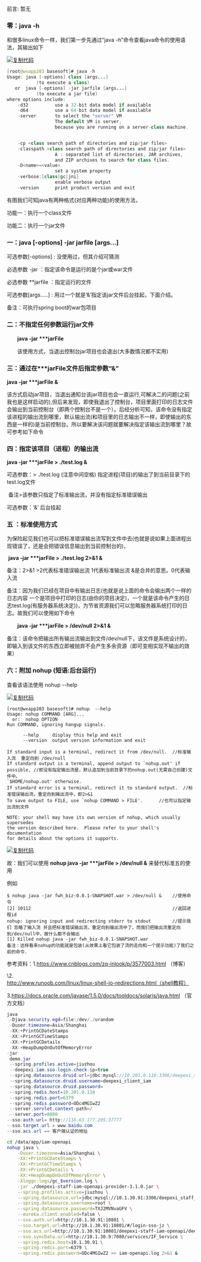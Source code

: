 前言: 暂无

### 零：java -h

   和很多linux命令一样，我们第一步先通过“java -h”命令查看java命令的使用语法，其输出如下

[![复制代码](https://common.cnblogs.com/images/copycode.gif)](javascript:void(0);)

```java
[root@wxapp203 basesoft]# java -h
Usage: java [-options] class [args...]
           (to execute a class)
   or  java [-options] -jar jarfile [args...]
           (to execute a jar file)
where options include:
    -d32          use a 32-bit data model if available
    -d64          use a 64-bit data model if available
    -server       to select the "server" VM
                  The default VM is server,
                  because you are running on a server-class machine.


    -cp <class search path of directories and zip/jar files>
    -classpath <class search path of directories and zip/jar files>
                  A : separated list of directories, JAR archives,
                  and ZIP archives to search for class files.
    -D<name>=<value>
                  set a system property
    -verbose:[class|gc|jni]
                  enable verbose output
    -version      print product version and exit
```

有图我们可知java有两种格式(对应两种功能)的使用方法，

功能一：执行一个class文件

功能二：执行一个jar文件

### 一：java [-options] -jar jarfile [args...]

  可选参数[-options] : 没使用过，但其介绍可猜测 

  必选参数 -jar     ：指定该命令是运行的是个jar或war文件

  必选参数 **jarfile  ：指定运行的文件

  可选参数[args.....] : 用过一个就是‘&’指定该jar文件后台挂起，下面介绍。

备注：可执行spring boot的war包项目

### 二：不指定任何参数运行jar文件

　　**java -jar \**\*jarFile**

　　该使用方式，当退出控制台jar项目也会退出(大多数情况都不实用)

### 三：通过在***jarFile文件后指定参数“&”

   **java -jar \**\*jarFile &**

   该方式启动jar项目，当退出通知台该jar项目也会一直运行,可解决二的问题(之前我也是这样启动的),但后来发现，即使我退出了控制台，项目里面打印的日志文件会输出到当前控制台（即两个控制台不是一个）。后经分析可知，该命令没有指定该进程的输出流到哪里，默认输出流(和项目里的日志输出不一样，即使输出的东西是一样的)是当前控制台。所以要解决该问题就要解决指定该输出流到哪里？故可参考如下命令

### 四：指定该项目（进程）的输出流

   **java -jar \**\*jarFile > ./test.log &**

   可选参数：> ./test.log (注意中间空格) 指定进程(项目)的输出了到当前目录下的test.log文件

​           备注>该参数只指定了标准输出流，并没有指定标准错误输出

   可选参数：’&’ 后台挂起

### 五 ：标准使用方式

   为保险起见我们也可以把标准错误输出流写到文件中去(也就是说如果上面进程出现错误了，还是会把错误信息输出到当前控制台的)，

​    **java -jar \**\*jarFile > ./test.log 2>&1 &**

   备注：2>&1 >2代表标准错误输出流 1代表标准输出流  &是合并的意思。0代表输入流

   备注：因为我们已经在项目中有输出日志(也就是说上面的命令会输出两个一样的日志内容 一个是项目中打印的日志(由你的项目决定)，一个就是该命令产生的日志test.log(有服务器系统决定))，为节省资源我们可以忽略服务器系统打印的日志。故我们可以使用如下命令

　　**java -jar \**\*jarFile > /dev/null  2>&1 &** 

​    备注：该命令把输出所有输出流输出到文件/dev/null下，该文件是系统设计的，即输入到该文件的东西立即被抛弃不会产生多余资源（即可变相实现不输出的效果）

### 六：附加  nohup (短语:后台运行)

   查看该语法使用  nohup --help 

[![复制代码](https://common.cnblogs.com/images/copycode.gif)](javascript:void(0);)

```
[root@wxapp203 basesoft]# nohup  --help
Usage: nohup COMMAND [ARG]...
  or:  nohup OPTION
Run COMMAND, ignoring hangup signals.

      --help     display this help and exit
      --version  output version information and exit

If standard input is a terminal, redirect it from /dev/null.  //标准输入流  重定向到 /dev/null
If standard output is a terminal, append output to `nohup.out' if possible, //即没有指定输出流是，默认追加到当前目录下的nohup.out(无需自己创建)文件中。
`$HOME/nohup.out' otherwise.
If standard error is a terminal, redirect it to standard output.  //标准错误输出流，重定向到输出流中，即2>&1
To save output to FILE, use `nohup COMMAND > FILE'.      //也可以指定输出流到文件

NOTE: your shell may have its own version of nohup, which usually supersedes
the version described here.  Please refer to your shell's documentation
for details about the options it supports.
```

[![复制代码](https://common.cnblogs.com/images/copycode.gif)](javascript:void(0);)

  故：我们可以使用  **nohup java -jar \**\*jarFile > /dev/null  &**  来替代标准五的使用

 例如  

```
$ nohup java -jar fwh_biz-0.0.1-SNAPSHOT.war > /dev/null &    //使用命令
[2] 10112                                                     //返回进程id
nohup: ignoring input and redirecting stderr to stdout        //提示我们 忽略了输入流 并且把标准错误输出流，重定向到输出流中了，而我们把输出流重定向到/dev/null中，故什么都不会输出
[1] Killed nohup java -jar fwh_biz-0.0.1-SNAPSHOT.war
备注：这样看来nohup的功能就是包装(从效果上看它包装了流的走向和一个提示功能)了我们之前的命令.
```

  参考资料：1.https://www.cnblogs.com/zq-inlook/p/3577003.html （博客）  

\2. http://www.runoob.com/linux/linux-shell-io-redirections.html（shell教程）

3.https://docs.oracle.com/javase/1.5.0/docs/tooldocs/solaris/java.html （官方文档）





```java
java
 -Djava.security.egd=file:/dev/./urandom
 -Duser.timezone=Asia/Shanghai
 -XX:+PrintGCDateStamps
 -XX:+PrintGCTimeStamps
 -XX:+PrintGCDetails
 -XX:+HeapDumpOnOutOfMemoryError
-jar
 demo.jar
 --spring.profiles.active=jiuzhou
 --deepexi.iam.sso.login.check-ip=true
 --spring.datasource.druid.url=jdbc:mysql://10.201.0.118:3306/deepexi_staff_iam?useUnicode=true&characterEncoding=utf-8&useSSL=false&serverTimezone=GMT%2B8&allowMultiQueries=true
 --spring.datasource.druid.username=deepexi_client_iam
 --spring.datasource.druid.password=
 --spring.redis.host=10.201.0.118
 --spring.redis.port=6379
 --spring.redis.password=ODc4MGIwZ2
 --server.servlet.context-path=/
 --server.port=8080
--sso.auth.url= http://116.63.177.205:37777
--sso.target.url = www.baidu.com
--sso.acs.url == 客户端认证的地址
```

```sh
cd /data/app/iam-openapi
nohup java \
    -Duser.timezone=Asia/Shanghai \
    -XX:+PrintGCDateStamps \
    -XX:+PrintGCTimeStamps \
    -XX:+PrintGCDetails \
    -XX:+HeapDumpOnOutOfMemoryError \
    -Xloggc:logs/gc_$version.log \
    -jar ./deepexi-staff-iam-openapi-provider-3.1.0.jar \
    --spring.profiles.active=jiuzhou \
    --spring.datasource.url=jdbc:mysql://10.1.30.91:3306/deepexi_staff_iam?useUnicode=true\&characterEncoding=utf-8\&useSSL=false\&serverTimezone=GMT%2B8\&allowMultiQueries=true \
    --spring.datasource.username=root \
    --spring.datasource.password=TXJ2MVNvaGFV \
    --eureka.client.enabled=false \
    --sso.auth.url=http://10.1.30.91:10801 \
    --sso.target.url=http://10.1.30.91:10801/#/login-sso-jz \
    --sso.acs.url=http://10.1.30.91:10801/deepexi-staff-iam-openapi/deepexi-staff-iam-openapi/api/v1.0/sso \
    --sso.syncData.url=http://10.1.30.9:7080/services/IF_Service \
    --spring.redis.host=10.1.30.91 \
    --spring.redis.port=6379 \
    --spring.redis.password=ODc4MGIwZ2 >> iam-openapi.log 2>&1 &

```